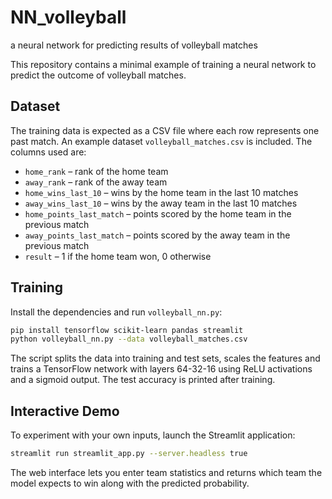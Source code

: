 # NN_volleyball
a neural network for predicting  results of volleyball matches

This repository contains a minimal example of training a neural network to predict the outcome of volleyball matches.

## Dataset

The training data is expected as a CSV file where each row represents one past match. An example dataset `volleyball_matches.csv` is included. The columns used are:

- `home_rank` – rank of the home team
- `away_rank` – rank of the away team
- `home_wins_last_10` – wins by the home team in the last 10 matches
- `away_wins_last_10` – wins by the away team in the last 10 matches
- `home_points_last_match` – points scored by the home team in the previous match
- `away_points_last_match` – points scored by the away team in the previous match
- `result` – 1 if the home team won, 0 otherwise

## Training

Install the dependencies and run `volleyball_nn.py`:

```bash
pip install tensorflow scikit-learn pandas streamlit
python volleyball_nn.py --data volleyball_matches.csv
```

The script splits the data into training and test sets, scales the features and trains a TensorFlow network with layers 64-32-16 using ReLU activations and a sigmoid output. The test accuracy is printed after training.

## Interactive Demo

To experiment with your own inputs, launch the Streamlit application:

```bash
streamlit run streamlit_app.py --server.headless true
```

The web interface lets you enter team statistics and returns which team the model expects to win along with the predicted probability.
